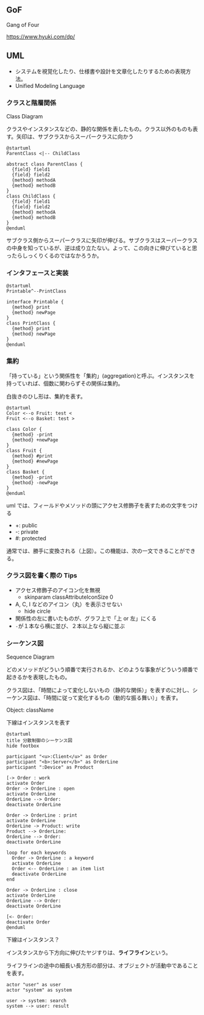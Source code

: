 ## GoF
Gang of Four

https://www.hyuki.com/dp/

## UML
- システムを視覚化したり、仕様書や設計を文章化したりするための表現方法。
- Unified Modeling Language

### クラスと階層関係
Class Diagram

クラスやインスタンスなどの、静的な関係を表したもの。クラス以外のものも表す。矢印は、サブクラスからスーパークラスに向かう

```plantuml
@startuml
ParentClass <|-- ChildClass

abstract class ParentClass {
  {field} field1 
  {field} field2
  {method} methodA
  {method} methodB
}
class ChildClass {
  {field} field1 
  {field} field2
  {method} methodA
  {method} methodB
}
@enduml
```

サブクラス側からスーパークラスに矢印が伸びる。サブクラスはスーパークラスの中身を知っているが、逆は成り立たない。よって、この向きに伸びていると思ったらしっくりくるのではなかろうか。

### インタフェースと実装
```plantuml
@startuml
Printable^--PrintClass

interface Printable {
  {method} print
  {method} newPage
}
class PrintClass {
  {method} print
  {method} newPage
}
@enduml
```

### 集約
「持っている」という関係性を「集約」(aggregation)と呼ぶ。インスタンスを持っていれば、個数に関わらずその関係は集約。

白抜きのひし形は、集約を表す。

```plantuml
@startuml
Color <--o Fruit: test <
Fruit <--o Basket: test >

class Color {
  {method} -print
  {method} +newPage
}
class Fruit {
  {method} #print
  {method} #newPage
}
class Basket {
  {method} -print
  {method} -newPage
}
@enduml
```

uml では、フィールドやメソッドの頭にアクセス修飾子を表すための文字をつける

- +: public
- -: private
- #: protected

通常では、勝手に変換される（上図）。この機能は、次の一文できることができる。

### クラス図を書く際の Tips
- アクセス修飾子のアイコン化を無視
  - skinparam classAttributeIconSize 0
- A, C, I などのアイコン（丸）を表示させない
  - hide circle
- 関係性の左に書いたものが、グラフ上で「上 or 左」にくる
- `-`が１本なら横に並び、２本以上なら縦に並ぶ

### シーケンス図
Sequence Diagram

どのメソッドがどういう順番で実行されるか、どのような事象がどういう順番で起きるかを表現したもの。

クラス図は、「時間によって変化しないもの（静的な関係）」を表すのに対し、シーケンス図は、「時間に従って変化するもの（動的な振る舞い）」を表す。

Object: className

下線はインスタンスを表す

```plantuml
@startuml
title 分散制御のシーケンス図
hide footbox

participant "<u>:Client</u>" as Order
participant "<b>:Server</b>" as OrderLine
participant ":Device" as Product

[-> Order : work
activate Order
Order -> OrderLine : open 
activate OrderLine
OrderLine --> Order:
deactivate OrderLine

Order -> OrderLine : print 
activate OrderLine
OrderLine -> Product: write
Product --> OrderLine: 
OrderLine --> Order:
deactivate OrderLine

loop for each keywords
  Order -> OrderLine : a keyword
  activate OrderLine
  Order <-- OrderLine : an item list
  deactivate OrderLine
end

Order -> OrderLine : close 
activate OrderLine
OrderLine --> Order:
deactivate OrderLine

[<- Order: 
deactivate Order
@enduml
```

下線はインスタンス？

インスタンスから下方向に伸びたヤジすりは、**ライフライン**という。

ライフラインの途中の細長い長方形の部分は、オブジェクトが活動中であることを表す。








```plantuml
actor "user" as user
actor "system" as system

user -> system: search
system --> user: result
```



